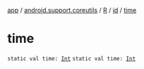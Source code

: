 [app](../../../index.md) / [android.support.coreutils](../../index.md) / [R](../index.md) / [id](index.md) / [time](.)

# time

`static val time: `[`Int`](https://kotlinlang.org/api/latest/jvm/stdlib/kotlin/-int/index.html)
`static val time: `[`Int`](https://kotlinlang.org/api/latest/jvm/stdlib/kotlin/-int/index.html)